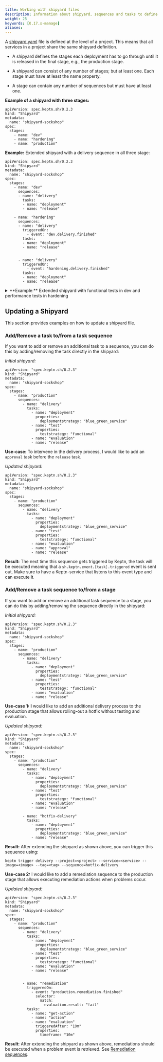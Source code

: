 ```yaml
---
title: Working with shipyard files
description: Information about shipyard, sequences and tasks to define processes and workflows.
weight: 25
keywords: [0.17.x-manage]
aliases:
---
```


A [shipyard.yaml](../../reference/files/shipyard) file is defined at the level of a project.
This means that all services in a project share the same shipyard definition.

* A shipyard defines the stages each deployment has to go through until it is released in the final stage, e.g., the production stage.

* A shipyard can consist of any number of stages; but at least one. Each stage must have at least the name property.

* A stage can contain any number of sequences but must have at least one.

**Example of a shipyard with three stages:**

    apiVersion: spec.keptn.sh/0.2.3
    kind: "Shipyard"
    metadata:
      name: "shipyard-sockshop"
    spec:
      stages:
        - name: "dev"
        - name: "hardening"
        - name: "production"

**Example:** Extended shipyard with a delivery sequence in all three stage:

    apiVersion: spec.keptn.sh/0.2.3
    kind: "Shipyard"
    metadata:
      name: "shipyard-sockshop"
    spec:
      stages:
        - name: "dev"
          sequences:
          - name: "delivery"
            tasks: 
            - name: "deployment"
            - name: "release"

        - name: "hardening"
          sequences:
          - name: "delivery"
            triggeredOn:
              - event: "dev.delivery.finished"
            tasks: 
            - name: "deployment"
            - name: "release"


          - name: "delivery"
            triggeredOn:
              - event: "hardening.delivery.finished"
            tasks: 
            - name: "deployment"
            - name: "release"

<details><summary>**Example:** Extended shipyard with functional tests in dev and performance tests in hardening
</summary>

<p>

    apiVersion: spec.keptn.sh/0.2.3
    kind: "Shipyard"
    metadata:
      name: "shipyard-sockshop"
    spec:
      stages:
        - name: "dev"
          sequences:
            - name: "delivery"
              tasks:
                - name: "deployment"
                  properties:
                    deploymentstrategy: "direct"
                - name: "test"
                  properties:
                    teststrategy: "functional"
                - name: "evaluation"
                - name: "release"

        - name: "staging"
          sequences:
            - name: "delivery"
              triggeredOn:
                - event: "dev.delivery.finished"
              tasks:
                - name: "deployment"
                  properties:
                    deploymentstrategy: "blue_green_service"
                - name: "test"
                  properties:
                    teststrategy: "performance"
                - name: "evaluation"
                - name: "release"

</p>
</details>


## Updating a Shipyard

This section provides examples on how to update a shipyard file.

### Add/Remove a task to/from a task sequence

If you want to add or remove an additional task to a sequence, you can do this by adding/removing the task directly in the shipyard: 

*Initial shipyard:*

```
apiVersion: "spec.keptn.sh/0.2.3"
kind: "Shipyard"
metadata:
  name: "shipyard-sockshop"
spec:
  stages:
    - name: "production"
      sequences:
        - name: "delivery"
          tasks:
            - name: "deployment"
              properties:
                deploymentstrategy: "blue_green_service"
            - name: "test"
              properties:
                teststrategy: "functional"
            - name: "evaluation"
            - name: "release"
```

**Use-case:** To intervene in the delivery process, I would like to add an `approval` task before the `release` task.

*Updated shipyard:*

```
apiVersion: "spec.keptn.sh/0.2.3"
kind: "Shipyard"
metadata:
  name: "shipyard-sockshop"
spec:
  stages:
    - name: "production"
      sequences:
        - name: "delivery"
          tasks:
            - name: "deployment"
              properties:
                deploymentstrategy: "blue_green_service"
            - name: "test"
              properties:
                teststrategy: "functional"
            - name: "evaluation"
            - name: "approval"
            - name: "release"
```

**Result:** The next time this sequence gets triggered by Keptn, the task will be executed meaning that a `sh.keptn.event.[task].triggered` event is sent out. Make sure to have a Keptn-service that listens to this event type and can execute it. 

### Add/Remove a task sequence to/from a stage

If you want to add or remove an additional task sequence to a stage, you can do this by adding/removing the sequence directly in the shipyard: 

*Initial shipyard:*

```
apiVersion: "spec.keptn.sh/0.2.3"
kind: "Shipyard"
metadata:
  name: "shipyard-sockshop"
spec:
  stages:
    - name: "production"
      sequences:
        - name: "delivery"
          tasks:
            - name: "deployment"
              properties:
                deploymentstrategy: "blue_green_service"
            - name: "test"
              properties:
                teststrategy: "functional"
            - name: "evaluation"
            - name: "release"
```

**Use-case 1:** I would like to add an additional delivery process to the production stage that allows rolling-out a hotfix without testing and evaluation. 

*Updated shipyard:*

```
apiVersion: "spec.keptn.sh/0.2.3"
kind: "Shipyard"
metadata:
  name: "shipyard-sockshop"
spec:
  stages:
    - name: "production"
      sequences:
        - name: "delivery"
          tasks:
            - name: "deployment"
              properties:
                deploymentstrategy: "blue_green_service"
            - name: "test"
              properties:
                teststrategy: "functional"
            - name: "evaluation"
            - name: "release"

        - name: "hotfix-delivery"
          tasks:
            - name: "deployment"
              properties:
                deploymentstrategy: "blue_green_service"
            - name: "release"
```

**Result:** After extending the shipyard as shown above, you can trigger this sequence using: 

```
keptn trigger delivery --project=<project> --service=<service> --image=<image> --tag=<tag> --sequence=hotfix-delivery
```

**Use-case 2:** I would like to add a remediation sequence to the production stage that allows executing remediation actions when problems occur.

*Updated shipyard:*

```
apiVersion: "spec.keptn.sh/0.2.3"
kind: "Shipyard"
metadata:
  name: "shipyard-sockshop"
spec:
  stages:
    - name: "production"
      sequences:
        - name: "delivery"
          tasks:
            - name: "deployment"
              properties:
                deploymentstrategy: "blue_green_service"
            - name: "test"
              properties:
                teststrategy: "functional"
            - name: "evaluation"
            - name: "release"


        - name: "remediation"
          triggeredOn:
            - event: "production.remediation.finished"
              selector:
                match:
                  evaluation.result: "fail"
          tasks:
            - name: "get-action"
            - name: "action"
            - name: "evaluation"
              triggeredAfter: "10m"
              properties:
                timeframe: "10m"
```

**Result:** After extending the shipyard as shown above,
remediations should be executed when a problem event is retrieved.
See [Remediation sequences](../remediation-sequence).

